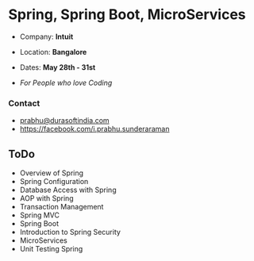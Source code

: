 # Spring, Spring Boot, MicroServices


* Company: **Intuit**
* Location: **Bangalore**
* Dates: **May 28th - 31st**

* *For People who love Coding*

### Contact

* prabhu@durasoftindia.com
* https://facebook.com/i.prabhu.sunderaraman

## ToDo

* Overview of Spring
* Spring Configuration
* Database Access with Spring
* AOP with Spring
* Transaction Management
* Spring MVC
* Spring Boot
* Introduction to Spring Security
* MicroServices
* Unit Testing Spring
